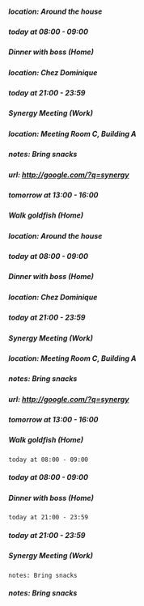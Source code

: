 
#####     location: Around the house #####
#####     today at 08:00 - 09:00 #####
#####  Dinner with boss (Home) #####
#####     location: Chez Dominique #####
#####     today at 21:00 - 23:59 #####
#####  Synergy Meeting (Work) #####
#####     location: Meeting Room C, Building A #####
#####     notes: Bring snacks #####
#####     url: http://google.com/?q=synergy #####
#####     tomorrow at 13:00 - 16:00 #####

#####  Walk goldfish (Home) #####
#####     location: Around the house #####
#####     today at 08:00 - 09:00 #####
#####  Dinner with boss (Home) #####
#####     location: Chez Dominique #####
#####     today at 21:00 - 23:59 #####
#####  Synergy Meeting (Work) #####
#####     location: Meeting Room C, Building A #####
#####     notes: Bring snacks #####
#####     url: http://google.com/?q=synergy #####
#####   tomorrow at 13:00 - 16:00 #####

#####  Walk goldfish (Home) #####
    today at 08:00 - 09:00
#####     today at 08:00 - 09:00 #####
#####  Dinner with boss (Home) #####
    today at 21:00 - 23:59
#####     today at 21:00 - 23:59 #####
#####  Synergy Meeting (Work) #####
    notes: Bring snacks
#####     notes: Bring snacks #####
